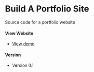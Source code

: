 Build A Portfolio Site
=================

Source code for a portfolio website

#### View Website

- [View demo](https://github.com/adarsh0806)

#### Version

- Version 0.1
